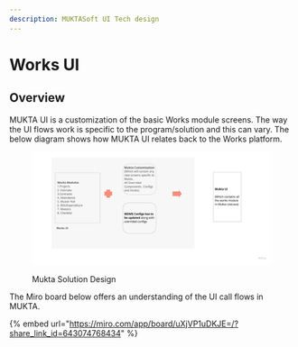 ```yaml
---
description: MUKTASoft UI Tech design
---
```


# Works UI

## Overview

MUKTA UI is a customization of the basic Works module screens. The way the UI flows work is specific to the program/solution and this can vary. The below diagram shows how MUKTA UI relates back to the Works platform.

<figure><img src="../../../../../.gitbook/assets/image (1) (2).png" alt=""><figcaption><p>Mukta Solution Design</p></figcaption></figure>

The Miro board below offers an understanding of the UI call flows in MUKTA.

{% embed url="https://miro.com/app/board/uXjVP1uDKJE=/?share_link_id=643074768434" %}
